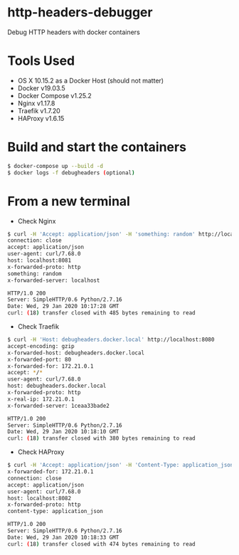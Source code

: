 # http-headers-debugger
Debug HTTP headers with docker containers

# Tools Used

- OS X 10.15.2 as a Docker Host (should not matter)
- Docker v19.03.5
- Docker Compose v1.25.2
- Nginx v1.17.8
- Traefik v1.7.20
- HAProxy v1.6.15

# Build and start the containers

```bash
$ docker-compose up --build -d
$ docker logs -f debugheaders (optional)
```

# From a new terminal

- Check Nginx

```bash
$ curl -H 'Accept: application/json' -H 'something: random' http://localhost:8081
connection: close
accept: application/json
user-agent: curl/7.68.0
host: localhost:8081
x-forwarded-proto: http
something: random
x-forwarded-server: localhost

HTTP/1.0 200
Server: SimpleHTTP/0.6 Python/2.7.16
Date: Wed, 29 Jan 2020 10:17:28 GMT
curl: (18) transfer closed with 485 bytes remaining to read
```

- Check Traefik

```bash
$ curl -H 'Host: debugheaders.docker.local' http://localhost:8080
accept-encoding: gzip
x-forwarded-host: debugheaders.docker.local
x-forwarded-port: 80
x-forwarded-for: 172.21.0.1
accept: */*
user-agent: curl/7.68.0
host: debugheaders.docker.local
x-forwarded-proto: http
x-real-ip: 172.21.0.1
x-forwarded-server: 1ceaa33bade2

HTTP/1.0 200
Server: SimpleHTTP/0.6 Python/2.7.16
Date: Wed, 29 Jan 2020 10:18:10 GMT
curl: (18) transfer closed with 380 bytes remaining to read
```

- Check HAProxy

```bash
$ curl -H 'Accept: application/json' -H 'Content-Type: application_json' http://localhost:8082
x-forwarded-for: 172.21.0.1
connection: close
accept: application/json
user-agent: curl/7.68.0
host: localhost:8082
x-forwarded-proto: http
content-type: application_json

HTTP/1.0 200
Server: SimpleHTTP/0.6 Python/2.7.16
Date: Wed, 29 Jan 2020 10:18:33 GMT
curl: (18) transfer closed with 474 bytes remaining to read
```
